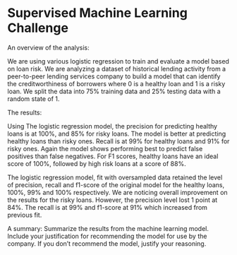 # Supervised Machine Learning Challenge

An overview of the analysis: 

We are using various logistic regression to train and evaluate a model based on loan risk. We are analyzing a dataset of historical lending activity from a peer-to-peer lending services company to build a model that can identify the creditworthiness of borrowers where 0 is a healthy loan and 1 is a risky loan. We split the data into 75% training data and 25% testing data with a random state of 1.

The results:

Using The logistic regression model, the precision for predicting healthy loans is at 100%, and 85% for risky loans. The model is better at predicting healthy loans than risky ones.
Recall is at 99% for healthy loans and 91% for risky ones. Again the model shows performing best to predict false positives than false negatives. 
For F1 scores, healthy loans have an ideal score of 100%, followed by high risk loans at a score of 88%.

The logistic regression model, fit with oversampled data retained the level of precision, recall and f1-score of the original model for the healthy loans, 100%, 99% and 100% respectively.
We are noticing overall improvement on the results for the risky loans. However, the precision level lost 1 point at 84%. The recall is at 99% and f1-score at 91% which increased from previous fit.

A summary: Summarize the results from the machine learning model. Include your justification for recommending the model for use by the company. If you don’t recommend the model, justify your reasoning.

